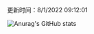
  更新时间：8/1/2022 09:12:01
	
  ![Anurag's GitHub stats](https://github-readme-stats.vercel.app/api?username=chendj89&theme=gruvbox&show_icons=true)